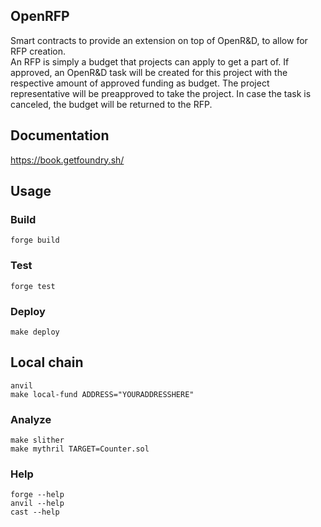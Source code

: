 ## OpenRFP

Smart contracts to provide an extension on top of OpenR&D, to allow for RFP creation.  
An RFP is simply a budget that projects can apply to get a part of. If approved, an OpenR&D task will be created for this project with the respective amount of approved funding as budget. The project representative will be preapproved to take the project. In case the task is canceled, the budget will be returned to the RFP.

## Documentation

https://book.getfoundry.sh/

## Usage

### Build

```shell
forge build
```

### Test

```shell
forge test
```

### Deploy

```shell
make deploy
```

## Local chain

```shell
anvil
make local-fund ADDRESS="YOURADDRESSHERE"
```

### Analyze

```shell
make slither
make mythril TARGET=Counter.sol
```

### Help

```shell
forge --help
anvil --help
cast --help
```
